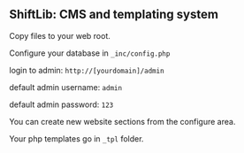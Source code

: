 ShiftLib: CMS and templating system
--

Copy files to your web root.

Configure your database in `_inc/config.php`

login to admin:
`http://[yourdomain]/admin`

default admin username:
`admin`

default admin password:
`123`

You can create new website sections from the configure area.

Your php templates go in `_tpl` folder.